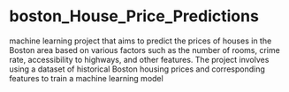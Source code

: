 # boston_House_Price_Predictions
machine learning project that aims to predict the prices of houses in the Boston area based on various factors such as the number of rooms, crime rate, accessibility to highways, and other features. The project involves using a dataset of historical Boston housing prices and corresponding features to train a machine learning model
